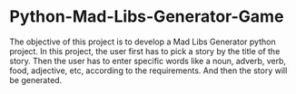 # Python-Mad-Libs-Generator-Game
The objective of this project is to develop a Mad Libs Generator python project. In this project, the user first has to pick a story by the title of the story. Then the user has to enter specific words like a noun, adverb, verb, food, adjective, etc, according to the requirements. And then the story will be generated.




